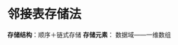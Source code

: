 


# 邻接表存储法
**存储结构**：顺序＋链式存储
**存储元素**： 数据域——一维数组
<!--stackedit_data:
eyJoaXN0b3J5IjpbMTg2MTM1Mjg3OCwtNjc1MDI4NDkwLDE1MT
A5MTIxNzYsMjA0MDI5NzYyMl19
-->